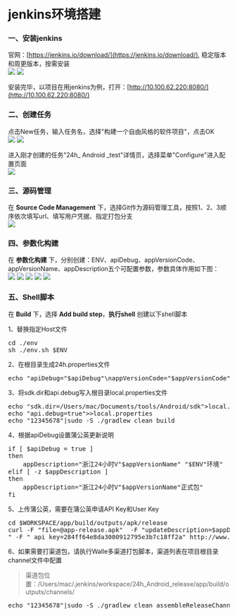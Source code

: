 # jenkins环境搭建

### 一、安装jenkins
官网：[https://jenkins.io/download/](https://jenkins.io/download/), 稳定版本和周更版本，按需安装  
![](https://ws4.sinaimg.cn/large/006tNc79ly1fytmk1y4bpj30pt0l6acs.jpg)
![](https://ws4.sinaimg.cn/large/006tNc79ly1fytmnb3gtsj30h80c640g.jpg)

安装完毕，以项目在用jenkins为例，打开：[http://10.100.62.220:8080/](http://10.100.62.220:8080/)

### 二、创建任务
点击New任务，输入任务名，选择"构建一个自由风格的软件项目"，点击OK  
![](https://ws3.sinaimg.cn/large/006tNc79ly1fytk1xm2wdj30aa0bumy3.jpg)
![](https://ws1.sinaimg.cn/large/006tNc79ly1fytk4dzl2zj30qf0pzwij.jpg)

进入刚才创建的任务"24h_ Android _test"详情页，选择菜单"Configure"进入配置页面  
![](https://ws4.sinaimg.cn/large/006tNc79ly1fytk6wwas6j30j909ddh1.jpg)

### 三、源码管理
在 **Source Code Management** 下，选择Git作为源码管理工具，按照1、2、3顺序依次填写url、填写用户凭据、指定打包分支  
![](https://ws4.sinaimg.cn/large/006tNc79ly1fytkih68kyj30q70fm3zw.jpg)

### 四、参数化构建
在 **参数化构建** 下，分别创建：ENV、apiDebug、appVersionCode、appVersionName、appDescription五个可配置参数，参数具体作用如下图：  
![](https://ws3.sinaimg.cn/large/006tNc79ly1fytkpizp5rj30kh0a3q3j.jpg)
![](https://ws3.sinaimg.cn/large/006tNc79ly1fytkpyxglmj30kj07rt97.jpg)
![](https://ws2.sinaimg.cn/large/006tNc79ly1fytkqbrqttj30kj08rmxo.jpg)
![](https://ws2.sinaimg.cn/large/006tNc79ly1fytkqkco5lj30kg08tdgd.jpg)
![](https://ws1.sinaimg.cn/large/006tNc79ly1fytkqsd6dfj30kk08t74v.jpg)

### 五、Shell脚本
在 **Build** 下，选择 **Add build step**，**执行shell** 创建以下shell脚本    

1、替换指定Host文件
<pre>
cd ./env
sh ./env.sh $ENV
</pre>

2、在根目录生成24h.properties文件
<pre>
echo "apiDebug="$apiDebug"\nappVersionCode="$appVersionCode"\nappVersionName="$appVersionName>24h.properties
</pre>

3、将sdk.dir和api.debug写入根目录local.properties文件
<pre>
echo "sdk.dir=/Users/mac/Documents/tools/Android/sdk">local.properties
echo "api.debug=true">>local.properties
echo "12345678"|sudo -S ./gradlew clean build
</pre>

4、根据apiDebug设置蒲公英更新说明
<pre>
if [ $apiDebug = true ]
then
	appDescription="浙江24小时V"$appVersionName" "$ENV"环境"
elif [ -z $appDescription ]
then
	appDescription="浙江24小时V"$appVersionName"正式包"
fi
</pre>

5、上传蒲公英，需要在蒲公英申请API Key和User Key
<pre>
cd $WORKSPACE/app/build/outputs/apk/release
curl -F "file=@app-release.apk"  -F "updateDescription=$appDescription" -F "uKey=60cfcf0a08939473bc6f55bb8e84aac7
" -F "_api_key=284ff64e8da3000912795e3b7c18ff2a" http://www.pgyer.com/apiv1/app/upload
</pre>

6、如果需要打渠道包，请执行Walle多渠道打包脚本，渠道列表在项目根目录channel文件中配置  
> 渠道包位置：/Users/mac/.jenkins/workspace/24h_Android_release/app/build/outputs/channels/  

<pre>
echo "12345678"|sudo -S ./gradlew clean assembleReleaseChannels -PchannelFile=channel
</pre>